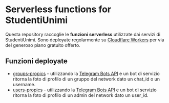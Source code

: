 # Serverless functions for StudentiUnimi
Questa repository raccoglie le __funzioni serverless__ utilizzate dai servizi di StudentiUnimi.
Sono deployate regolarmente su [Cloudflare Workers](https://workers.cloudflare.com) per via 
del generoso piano gratuito offerto.

## Funzioni deployate

- [groups-propics](https://github.com/StudentiUnimi/serverless/tree/master/groups-propics) - 
utilizzando la [Telegram Bots API](https://core.telegram.org/bots/api) e un bot di servizio 
  ritorna la foto di profilo di un gruppo del network dato un chat_id o un username.
- [users-propics](https://github.com/StudentiUnimi/serverless/tree/master/users-propics) - 
utilizzando la [Telegram Bots API](https://core.telegram.org/bots/api) e un bot di servizio
  ritorna la foto di profilo di un admin del network dato un user_id.
